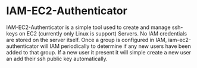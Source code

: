 # **IAM-EC2-Authenticator**
IAM-EC2-Authenticator is a simple tool used to create and manage ssh-keys on 
EC2 (currently only Linux is support) Servers. No IAM credentials are stored on
the server itself. Once a group is configured in IAM, iam-ec2-authenticator will
IAM periodically to determine if any new users have been added to that group. If 
a new user it present it will simple create a new user an add their ssh public
key automatically. 